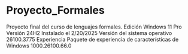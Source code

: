 # Proyecto_Formales
Proyecto final del curso de lenguajes formales.
Edición	Windows 11 Pro
Versión	24H2
Instalado el	‎2/‎20/‎2025
Versión del sistema operativo	26100.3775
Experiencia	Paquete de experiencia de características de Windows 1000.26100.66.0
